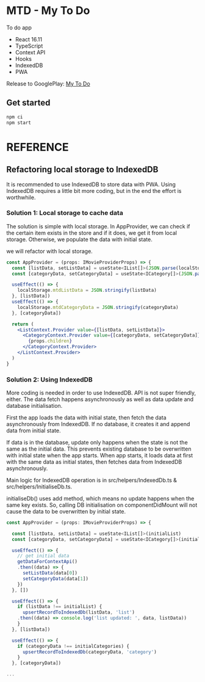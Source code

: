 # MTD - My To Do

To do app
- React 16.11
- TypeScript
- Context API
- Hooks
- IndexedDB
- PWA

Release to GooglePlay: [My To Do](https://play.google.com/store/apps/details?id=com.mdhmytodo.mdhmytodoapp)

## Get started

```bash
npm ci
npm start
```

# REFERENCE

## Refactoring local storage to IndexedDB

It is recommended to use IndexedDB to store data with PWA. Using IndexedDB requires a little bit more coding, but in the end the effort is worthwhile.

### Solution 1: Local storage to cache data

The solution is simple with local storage. In AppProvider, we can check if the certain item exists in the store and if it does, we get it from local storage. Otherwise, we populate the data with initial state.

we will refactor with local storage.

```jsx
const AppProvider = (props: IMovieProviderProps) => {
  const [listData, setListData] = useState<IList[]>(JSON.parse(localStorage.getItem('mtdListData')) || initialList)
  const [categoryData, setCategoryData] = useState<ICategory[]>(JSON.parse(localStorage.getItem('mtdCategoryData')) || initialCategories)

  useEffect(() => {
    localStorage.mtdListData = JSON.stringify(listData)
  }, [listData])
  useEffect(() => {
    localStorage.mtdCategoryData = JSON.stringify(categoryData)
  }, [categoryData])

  return (
    <ListContext.Provider value={[listData, setListData]}>
      <CategoryContext.Provider value={[categoryData, setCategoryData]}>
        {props.children}
      </CategoryContext.Provider>
    </ListContext.Provider>
  )
}
```

### Solution 2: Using IndexedDB

More coding is needed in order to use IndexedDB. API is not super friendly, either. The data fetch happens asynchronously as well as data update and database initialisation.

First the app loads the data with initial state, then fetch the data asynchronously from IndexedDB. If no database, it creates it and append data from initial state.

If data is in the database, update only happens when the state is not the same as the initial data. This prevents existing database to be overwritten with initial state when the app starts. When app starts, it loads data at first with the same data as initial states, then fetches data from IndexedDB asynchronously.

Main logic for IndexedDB operation is in src/helpers/IndexedDb.ts & src/helpers/InitialiseDb.ts.

initialiseDb() uses add method, which means no update happens when the same key exists. So, calling DB initialisation on componentDidMount will not cause the data to be overwritten by initial state.

```jsx
const AppProvider = (props: IMovieProviderProps) => {

  const [listData, setListData] = useState<IList[]>(initialList)
  const [categoryData, setCategoryData] = useState<ICategory[]>(initialCategories)

  useEffect(() => {
    // get initial data
    getDataForContextApi()
    .then((data) => {
      setListData(data[0])
      setCategoryData(data[1])
    })
  }, [])

  useEffect(() => {
    if (listData !== initialList) {
      upsertRecordToIndexedDb(listData, 'list')
    .then((data) => console.log('list updated: ', data, listData))
    }
  }, [listData])

  useEffect(() => {
    if (categoryData !== initialCategories) {
      upsertRecordToIndexedDb(categoryData, 'category')
    }
  }, [categoryData])

...

```





